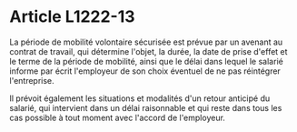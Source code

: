 # Article L1222-13

La période de mobilité volontaire sécurisée est prévue par un avenant au contrat de travail, qui détermine l'objet, la durée, la date de prise d'effet et le terme de la période de mobilité, ainsi que le délai dans lequel le salarié informe par écrit l'employeur de son choix éventuel de ne pas réintégrer l'entreprise.
  
    
Il prévoit également les situations et modalités d'un retour anticipé du salarié, qui intervient dans un délai raisonnable et qui reste dans tous les cas possible à tout moment avec l'accord de l'employeur.